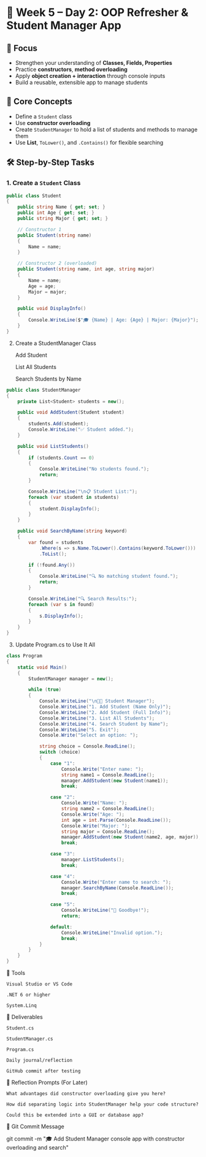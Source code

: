 # 🧠 Week 5 – Day 2: OOP Refresher & Student Manager App

## 🎯 Focus

- Strengthen your understanding of **Classes, Fields, Properties**
- Practice **constructors**, **method overloading**
- Apply **object creation + interaction** through console inputs
- Build a reusable, extensible app to manage students

## 📘 Core Concepts

- Define a `Student` class
- Use **constructor overloading**
- Create `StudentManager` to hold a list of students and methods to manage them
- Use **List<T>**, `ToLower()`, and `.Contains()` for flexible searching

## 🛠️ Step-by-Step Tasks

### 1. Create a `Student` Class

```csharp
public class Student
{
    public string Name { get; set; }
    public int Age { get; set; }
    public string Major { get; set; }

    // Constructor 1
    public Student(string name)
    {
        Name = name;
    }

    // Constructor 2 (overloaded)
    public Student(string name, int age, string major)
    {
        Name = name;
        Age = age;
        Major = major;
    }

    public void DisplayInfo()
    {
        Console.WriteLine($"🎓 {Name} | Age: {Age} | Major: {Major}");
    }
}
```

2. Create a StudentManager Class

   Add Student

   List All Students

   Search Students by Name

```csharp
public class StudentManager
{
    private List<Student> students = new();

    public void AddStudent(Student student)
    {
        students.Add(student);
        Console.WriteLine("✅ Student added.");
    }

    public void ListStudents()
    {
        if (students.Count == 0)
        {
            Console.WriteLine("No students found.");
            return;
        }

        Console.WriteLine("\n📋 Student List:");
        foreach (var student in students)
        {
            student.DisplayInfo();
        }
    }

    public void SearchByName(string keyword)
    {
        var found = students
            .Where(s => s.Name.ToLower().Contains(keyword.ToLower()))
            .ToList();

        if (!found.Any())
        {
            Console.WriteLine("🔍 No matching student found.");
            return;
        }

        Console.WriteLine("🔍 Search Results:");
        foreach (var s in found)
        {
            s.DisplayInfo();
        }
    }
}

```

3. Update Program.cs to Use It All

```csharp
class Program
{
    static void Main()
    {
        StudentManager manager = new();

        while (true)
        {
            Console.WriteLine("\n👨‍🏫 Student Manager");
            Console.WriteLine("1. Add Student (Name Only)");
            Console.WriteLine("2. Add Student (Full Info)");
            Console.WriteLine("3. List All Students");
            Console.WriteLine("4. Search Student by Name");
            Console.WriteLine("5. Exit");
            Console.Write("Select an option: ");

            string choice = Console.ReadLine();
            switch (choice)
            {
                case "1":
                    Console.Write("Enter name: ");
                    string name1 = Console.ReadLine();
                    manager.AddStudent(new Student(name1));
                    break;

                case "2":
                    Console.Write("Name: ");
                    string name2 = Console.ReadLine();
                    Console.Write("Age: ");
                    int age = int.Parse(Console.ReadLine());
                    Console.Write("Major: ");
                    string major = Console.ReadLine();
                    manager.AddStudent(new Student(name2, age, major));
                    break;

                case "3":
                    manager.ListStudents();
                    break;

                case "4":
                    Console.Write("Enter name to search: ");
                    manager.SearchByName(Console.ReadLine());
                    break;

                case "5":
                    Console.WriteLine("👋 Goodbye!");
                    return;

                default:
                    Console.WriteLine("Invalid option.");
                    break;
            }
        }
    }
}

```

🔧 Tools

    Visual Studio or VS Code

    .NET 6 or higher

    System.Linq

📘 Deliverables

    Student.cs

    StudentManager.cs

    Program.cs

    Daily journal/reflection

    GitHub commit after testing

🧠 Reflection Prompts (For Later)

    What advantages did constructor overloading give you here?

    How did separating logic into StudentManager help your code structure?

    Could this be extended into a GUI or database app?

🧪 Git Commit Message

git commit -m "🎓 Add Student Manager console app with constructor overloading and search"
